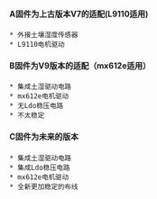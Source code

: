 #### A固件为上古版本V7的适配(L9110适用)
	* 外接土壤湿度传感器
	* L9110电机驱动
#### B固件为V9版本的适配（mx612e适用）
	* 集成土湿驱动电路
	* mx612e电机驱动
	* 无Ldo稳压电路
	* 不太稳定
#### C固件为未来的版本
	* 集成土湿驱动电路
	* 集成Ldo稳压电路
	* mx612e电机驱动
	* 全新更加稳定的布线

